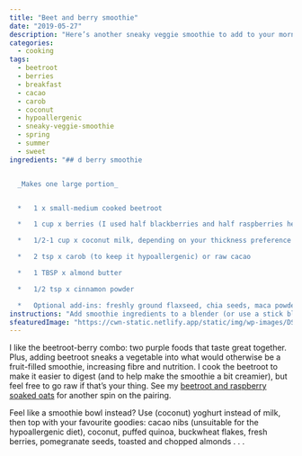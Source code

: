 ```yaml
---
title: "Beet and berry smoothie"
date: "2019-05-27"
description: "Here’s another sneaky veggie smoothie to add to your morning repertoire."
categories: 
  - cooking
tags: 
  - beetroot
  - berries
  - breakfast
  - cacao
  - carob
  - coconut
  - hypoallergenic
  - sneaky-veggie-smoothie
  - spring
  - summer
  - sweet
ingredients: "## d berry smoothie


  _Makes one large portion_


  *   1 x small-medium cooked beetroot

  *   1 cup x berries (I used half blackberries and half raspberries here)

  *   1/2-1 cup x coconut milk, depending on your thickness preference

  *   2 tsp x carob (to keep it hypoallergenic) or raw cacao

  *   1 TBSP x almond butter

  *   1/2 tsp x cinnamon powder

  *   Optional add-ins: freshly ground flaxseed, chia seeds, maca powder"
instructions: "Add smoothie ingredients to a blender (or use a stick blender). Blend until smooth, adding extra milk or water if necessary to achieve desired consistency."
sfeaturedImage: "https://cwn-static.netlify.app/static/img/wp-images/DSC_0276-1-copy-1.jpg"
---
```


I like the beetroot-berry combo: two purple foods that taste great together. Plus, adding beetroot sneaks a vegetable into what would otherwise be a fruit-filled smoothie, increasing fibre and nutrition. I cook the beetroot to make it easier to digest (and to help make the smoothie a bit creamier), but feel free to go raw if that’s your thing. See my [beetroot and raspberry soaked oats](https://cookingwithnothing.com/beetroot-and-raspberry-soaked-oats/) for another spin on the pairing.

Feel like a smoothie bowl instead? Use (coconut) yoghurt instead of milk, then top with your favourite goodies: cacao nibs (unsuitable for the hypoallergenic diet), coconut, puffed quinoa, buckwheat flakes, fresh berries, pomegranate seeds, toasted and chopped almonds . . .
